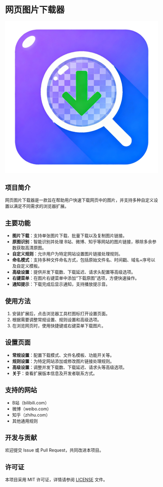 # 网页图片下载器

![应用图标](icons/icon.png)

## 项目简介
网页图片下载器是一款旨在帮助用户快速下载网页中的图片，并支持多种自定义设置以满足不同需求的浏览器扩展。

## 主要功能
- **图片下载**：支持单张图片下载、批量下载以及复制图片链接。
- **原图识别**：智能识别并处理 B站、微博、知乎等网站的图片链接，移除多余参数获取高清原图。
- **自定义规则**：允许用户为特定网站设置图片链接处理规则。
- **命名模式**：支持多种文件命名方式，包括原始文件名、时间戳、域名+序号以及自定义模板。
- **高级设置**：提供并发下载数、下载延迟、请求头配置等高级选项。
- **右键菜单**：在图片右键菜单中添加“下载原图”选项，方便快速操作。
- **通知提示**：下载完成后显示通知，支持播放提示音。

## 使用方法
1. 安装扩展后，点击浏览器工具栏图标打开设置页面。
2. 根据需要调整常规设置、规则设置和高级选项。
3. 在浏览网页时，使用快捷键或右键菜单下载图片。

## 设置页面
- **常规设置**：配置下载模式、文件名模板、功能开关等。
- **规则设置**：为特定网站添加或修改图片链接处理规则。
- **高级设置**：调整并发下载数、下载延迟、请求头等高级选项。
- **关于**：查看扩展版本信息及开发者联系方式。

## 支持的网站
- B站（bilibili.com）
- 微博（weibo.com）
- 知乎（zhihu.com）
- 其他通用规则

## 开发与贡献
欢迎提交 Issue 或 Pull Request，共同改进本项目。

## 许可证
本项目采用 MIT 许可证，详情请参阅 [LICENSE](LICENSE) 文件。
